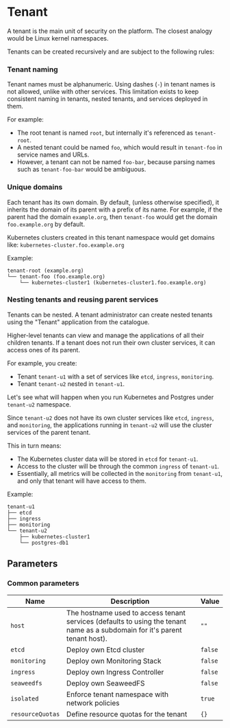# Tenant

A tenant is the main unit of security on the platform. The closest analogy would be Linux kernel namespaces.

Tenants can be created recursively and are subject to the following rules:

### Tenant naming

Tenant names must be alphanumeric.
Using dashes (`-`) in tenant names is not allowed, unlike with other services.
This limitation exists to keep consistent naming in tenants, nested tenants, and services deployed in them.

For example:

-   The root tenant is named `root`, but internally it's referenced as `tenant-root`.
-   A nested tenant could be named `foo`, which would result in `tenant-foo` in service names and URLs.
-   However, a tenant can not be named `foo-bar`, because parsing names such as `tenant-foo-bar` would be ambiguous.

### Unique domains

Each tenant has its own domain.
By default, (unless otherwise specified), it inherits the domain of its parent with a prefix of its name.
For example, if the parent had the domain `example.org`, then `tenant-foo` would get the domain `foo.example.org` by default.

Kubernetes clusters created in this tenant namespace would get domains like: `kubernetes-cluster.foo.example.org`

Example:
```text       
tenant-root (example.org)
└── tenant-foo (foo.example.org)
    └── kubernetes-cluster1 (kubernetes-cluster1.foo.example.org)
```

### Nesting tenants and reusing parent services

Tenants can be nested.
A tenant administrator can create nested tenants using the "Tenant" application from the catalogue.

Higher-level tenants can view and manage the applications of all their children tenants.
If a tenant does not run their own cluster services, it can access ones of its parent.

For example, you create:
-   Tenant `tenant-u1` with a set of services like `etcd`, `ingress`, `monitoring`.
-   Tenant `tenant-u2` nested in `tenant-u1`.

Let's see what will happen when you run Kubernetes and Postgres under `tenant-u2` namespace.

Since `tenant-u2` does not have its own cluster services like `etcd`, `ingress`, and `monitoring`,
the applications running in `tenant-u2` will use the cluster services of the parent tenant.

This in turn means:

-    The Kubernetes cluster data will be stored in `etcd` for `tenant-u1`.
-    Access to the cluster will be through the common `ingress` of `tenant-u1`.
-    Essentially, all metrics will be collected in the `monitoring` from `tenant-u1`, and only that tenant will have access to them.

Example:
```
tenant-u1
├── etcd
├── ingress
├── monitoring
└── tenant-u2
    ├── kubernetes-cluster1
    └── postgres-db1
```

## Parameters

### Common parameters

| Name             | Description                                                                                                                 | Value   |
| ---------------- | --------------------------------------------------------------------------------------------------------------------------- | ------- |
| `host`           | The hostname used to access tenant services (defaults to using the tenant name as a subdomain for it's parent tenant host). | `""`    |
| `etcd`           | Deploy own Etcd cluster                                                                                                     | `false` |
| `monitoring`     | Deploy own Monitoring Stack                                                                                                 | `false` |
| `ingress`        | Deploy own Ingress Controller                                                                                               | `false` |
| `seaweedfs`      | Deploy own SeaweedFS                                                                                                        | `false` |
| `isolated`       | Enforce tenant namespace with network policies                                                                              | `true`  |
| `resourceQuotas` | Define resource quotas for the tenant                                                                                       | `{}`    |
